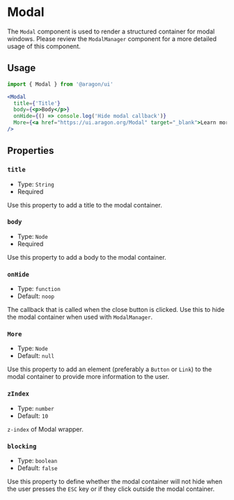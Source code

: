 # Modal

The `Modal` component is used to render a structured container for modal windows. Please review the `ModalManager` component for a more detailed usage of this component.

## Usage

```jsx
import { Modal } from '@aragon/ui'

<Modal
  title={'Title'}
  body={<p>Body</p>}
  onHide={() => console.log('Hide modal callback')}
  More={<a href="https://ui.aragon.org/Modal" target="_blank">Learn more</a>}
/>
```

## Properties

### `title`

- Type: `String`
- Required

Use this property to add a title to the modal container.

### `body`

- Type: `Node`
- Required

Use this property to add a body to the modal container.

### `onHide`

- Type: `function`
- Default: `noop`

The callback that is called when the close button is clicked. Use this to hide the modal container when used with `ModalManager`.

### `More`

- Type: `Node`
- Default: `null`

Use this property to add an element (preferably a `Button` or `Link`) to the modal container to provide more information to the user.


### `zIndex`

- Type: `number`
- Default: `10`

`z-index` of Modal wrapper.


### `blocking`

- Type: `boolean`
- Default: `false`

Use this property to define whether the modal container will not hide when the user presses the `ESC` key or if they click outside the modal container.
